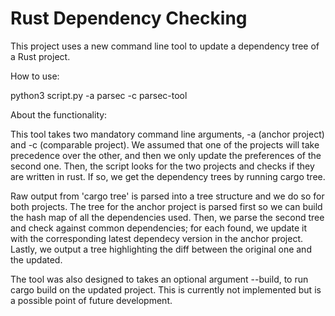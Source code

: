 # Rust Dependency Checking


This project uses a new command line tool to update a dependency tree of a Rust project.

How to use: 

python3 script.py -a parsec -c parsec-tool


About the functionality:

This tool takes two mandatory command line arguments, -a (anchor project) and -c (comparable project). We assumed that one of the projects will take precedence over the other, and then we only update the preferences of the second one. Then, the script looks for the two projects and checks if they are written in rust. If so, we get the dependency trees by running cargo tree. 

Raw output from 'cargo tree' is parsed into a tree structure and we do so for both projects. The tree for the anchor project is parsed first so we can build the hash map of all the dependencies used. Then, we parse the second tree and check against common dependencies; for each found, we update it with the corresponding latest dependecy version in the anchor project. Lastly, we output a tree highlighting the diff between the original one and the updated.

The tool was also designed to takes an optional argument --build, to run cargo build on the updated project. This is currently not implemented but is a possible point of future development. 

